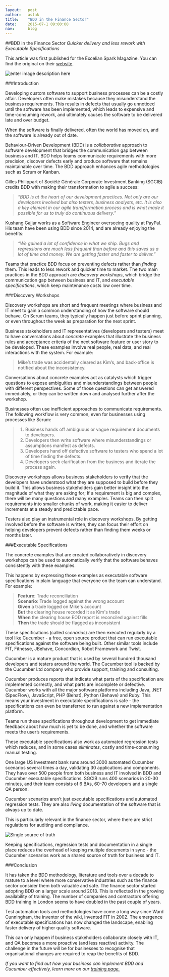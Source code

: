 ```yaml
---
layout:   post
author:   aslak
title:    "BDD in the Finance Sector"
date:     2015-07-1 09:00:00
nav:      blog
---
```




##BDD in the Finance Sector
*Quicker delivery and less rework with Executable Specifications*

This article was first published for the Excelian Spark Magazine. You can find the original on their [website](excelian.com/blog/behaviour-driven-development-bdd-in-the-finance-sector/). 

![enter image description here](https://cucumber.io/images/blog/bad-project.png)

###Introduction

Developing custom software to support business processes can be a costly affair. Developers often make mistakes because they misunderstand the business requirements. This results in defects that usually go unnoticed until the software has been implemented, which leads to expensive and time-consuming rework, and ultimately causes the software to be delivered late and over budget. 

When the software is finally delivered, often the world has moved on, and the software is already out of date.

Behaviour-Driven Development (BDD) is a *collaborative* approach to software development that bridges the communication gap between business and IT. BDD helps teams communicate requirements with more precision, discover defects early and produce software that remains maintainable over time. The BDD approach enhances agile methodologies such as Scrum or Kanban.

Gilles Philippart of Société Générale Corporate Investment Banking (SGCIB) credits BDD with making their transformation to agile a success: 
> *“BDD is at the heart of our development practices. Not only are our developers involved but also testers, business analysts, etc. It is also a key element in our agile transformation process and is what made it possible for us to truly do continuous delivery.”*

Kushang Gajjar works as a Software Engineer overseeing quality at PayPal. His team have been using BDD since 2014, and are already enjoying the benefits: 
>*“We gained a lot of confidence in what we ship. Bugs and regressions are much less frequent than before and this saves us a lot of time and money. We are getting faster and faster to deliver.”*

Teams that practice BDD focus on preventing defects rather than *finding* them. This leads to less rework and quicker time to market.
The two main practices in the BDD approach are *discovery workshops*, which bridge the communication gap between business and IT, and *executable specifications*, which keep maintenance costs low over time.

###Discovery Workshops

Discovery workshops are short and frequent meetings where business and IT meet to gain a common understanding of how the software should behave. On Scrum teams, they typically happen just before sprint planning, or even throughout the week as preparation for the next sprint.

Business stakeholders and IT representatives (developers and testers) meet to have conversations about *concrete* examples that illustrate the business rules and acceptance criteria of the next software feature or user story to be developed. These examples involve real people, real data, and real interactions with the system. For example:

> Mike’s trade was accidentally cleared as Kim’s, and back-office is
> notified about the inconsistency.

Conversations about concrete examples act as catalysts which trigger questions to expose ambiguities and misunderstandings between people with different perspectives. Some of those questions can get answered immediately, or they can be written down and analysed further after the workshop.

Businesses often use inefficient approaches to communicate requirements. The following workflow is very common, even for businesses using processes like Scrum:

> 1. Business hands off ambiguous or vague requirement documents to developers.
> 2. Developers then write software where misunderstandings or assumptions  manifest as defects.
> 3. Developers hand off defective software to testers who spend a lot of time finding the defects.
> 4. Developers seek clarification from the business and iterate the process again.

Discovery workshops allows business stakeholders to verify that the developers have understood what they are supposed to build before they build it. This allows business stakeholders gain better insight into the magnitude of what they are asking for; If a requirement is big and complex, there will be many questions and many examples. Teams can then split requirements into smaller chunks of work, making it easier to deliver increments at a steady and predictable pace.

Testers also play an instrumental role in discovery workshops. By getting involved before the software is written, they can focus their effort on helping developers prevent defects rather than finding them weeks or months later.

###Executable Specifications

The concrete examples that are created collaboratively in discovery workshops can be used to automatically verify that the software behaves consistently with these examples. 

This happens by expressing those examples as executable software specifications in plain language that everyone on the team can understand. For example:

> **Feature**: Trade reconciliation   
> **Scenario**: Trade logged against the wrong account  
>     **Given** a trade logged on Mike's account  
>     **But** the clearing house recorded it as Kim's trade   
>     **When** the clearing house EOD report is reconciled against fills  
>     **Then** the trade should be flagged as inconsistent  

These specifications (called *scenarios*) are then executed regularly by a tool like Cucumber - a free, open source product that can run executable specifications against the software being built. Other similar tools include FIT, Fitnesse, JBehave, Concordion, Robot Framework and Twist.

Cucumber is a mature product that is used by several hundred thousand developers and testers around the world. The Cucumber tool is backed by the Cucumber Ltd company who provide support, training and consulting.

Cucumber produces reports that indicate what parts of the specification are implemented correctly, and what parts are incomplete or defective. Cucumber works with all the major software platforms including Java, .NET (SpecFlow), JavaScript, PHP (Behat), Python (Behave) and Ruby. This means your investment in executable specifications is safe - the specifications can even be transferred to run against a new implementation platform.

Teams run these specifications throughout development to get immediate feedback about how much is yet to be done, and whether the software meets the user’s requirements. 

These executable specifications also work as automated regression tests which reduces, and in some cases *eliminates*, costly and time-consuming manual testing. 

One large US Investment bank runs around 3000 automated Cucumber scenarios several times a day, validating 30 applications and components. They have over 500 people from both business and IT involved in BDD and Cucumber executable specifications.
SGCIB runs 400 scenarios in 20-30 minutes, and their team consists of 6 BAs, 60-70 developers and a single QA person.

Cucumber scenarios aren’t just executable specifications and automated regression tests. They are also *living* documentation of the software that is always up to date.

This is particularly relevant in the finance sector, where there are strict regulations for auditing and compliance.  

![Single source of truth](https://cucumber.io/images/blog/single-source-of-truth.png)

Keeping specifications, regression tests and documentation in a single place reduces the overhead of keeping multiple documents in sync - the Cucumber scenarios work as a shared source of truth for business and IT.


###Conclusion

It has taken the BDD methodology, literature and tools over a decade to mature to a level where more conservative industries such as the finance sector consider them both valuable and safe. The finance sector started adopting BDD on a larger scale around 2013. This is reflected in the growing availability of training. The number of companies and contractors offering BDD training in London seems to have doubled in the past couple of years.

Test automation tools and methodologies have come a long way since Ward Cunningham, the inventor of the wiki, invented FIT in 2002. The emergence of executable specifications has now changed the landscape, enabling faster delivery of higher quality software.

This can only happen if business stakeholders collaborate closely with IT, and QA becomes a more proactive (and less reactive) activity. The challenge in the future will be for businesses to recognise that organisational changes are required to reap the benefits of BDD.

*If you want to find out how your business can implement BDD and Cucumber effectively, learn more on our [training page.](https://cucumber.io/training)*
